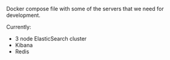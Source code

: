 Docker compose file with some of the servers that we need for development.

Currently:
  * 3 node ElasticSearch cluster
  * Kibana
  * Redis

